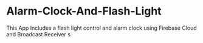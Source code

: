 # Alarm-Clock-And-Flash-Light
This App Includes a flash light control and alarm clock using Firebase Cloud and Broadcast Receiver
s
